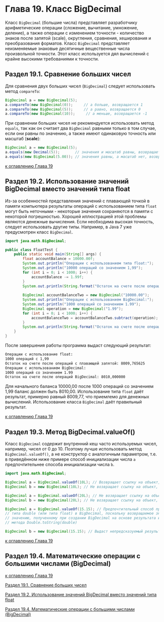 # Глава 19. Класс BigDecimal

Класс `BigDecimal` (большие числа) представляет разработчику арифметические операции (сложение, вычитание, умножение, деление), а также операции с изменением точности - количество знаков после запятой (scale), округления, сравнения, хеширования и преобразования форматов. Класс `BigDecimal` представляет неизменяемые знаковые десятичные вещественные числа произвольной точности. Этот класс используется дял вычислений с крайне высокими требованиями к точности. 

## Раздел 19.1. Сравнение больших чисел

Для сравнения двух больших чисел (`BigDecimal`) следует использовать метод `compareTo`:

```java
BigDecimal a = new BigDecimal(5);
a.compareTo(new BigDecimal(0));     // а больше, возвращается 1
a.compareTo(new BigDecimal(5));     // а равно, возвращается 0
a.compareTo(new BigDecimal(10));     // а меньше, возвращается -1
```

При сравнении больших чисел не рекомендуется использовать метод `equals`, так как он считает два `BigDecimal` равными только в том случае, если они равны по значению, а также имеют одинаковую точность или масштаб (**scale**):

```java
BigDecimal a = new BigDecimal(5);
a.equals(new Decimal(5));       // значения и масштаб равны, возвращается true
a.equals(new BigDecimal(5.00)); // значения равны, а масштаб нет, возвращается false 
```

[к оглавлению Глава 19](#глава-19-класс-bigdecimal)

## Раздел 19.2. Использование значений BigDecimal вместо значений типа float

Из-за особенностей представления значений с плавающей точкой в памяти компьютера результаты операций с использованием типа `float` могут быть неточными - некоторые значения сохраняются в памяти с некоторой погрешностью. Хорошей иллюстрацией этой проблемы являются денежные вычисления. Если необходима высокая точность, следует использовать другие типы. Например, в Java 7 уже предусмотрен класс `BigDecimal`.

```java
import java.math.BigDecimal;

public class FloatTest {
    public static void main(String[] args) {
        float accountBalance = 10000.00f;
        System.out.println("Операции с использованием типа float:");
        System.out.println("10000 операций со значением 1,99");
        for (int i = 0; i < 1000; i++) {
            accountBalance -= 1.99f;
        }
        System.out.println(String.format("Остаток на счете после операций с плавающей запятой: %f", accountBalance));
        
        BigDecimal accountBalanceTwo = new BigDecimal("10000.00");
        System.out.println("Операции с использованием BigDecimal:");
        System.out.println("1000 операций со значением 1.99");
        BigDecimal operation = new BigDecimal("1.99");
        for (int i = 0; i < 1000; i++) {
            accountBalanceTwo = accountBalanceTwo.subtract(operation);
        }
        System.out.println(String.format("Остаток на счете после операций BigDecimal: %f", accountBalanceTwo));
    }
}
```

После завершения работы программа выдаст следующий результат:

```bash
Операции с использование float:
1000 операций с 1,99
Остаток на счете после операций с плавающей запятой: 8009,765625
Операции с использованием BigDecimal:
1000 операций со значением 1.99
Остаток на счете после операций BigDecimal: 8010,000000
```

Для начального баланса 10000,00 после 1000 операций со значением 1,99 баланс должен быть 8010,00. Использование типа `float` даёт результат, примерно равный 8009,77, что приемлемо для денежных вычислений. Использование класса `BigDecimal` даёт правильный результат.

[к оглавлению Глава 19](#глава-19-класс-bigdecimal)

## Раздел 19.3. Метод BigDecimal.valueOf()

Класс `BigDecimal` содержит внутренний кеш часто используемых чисел, например, чисел от 0 до 10. Поэтому лучше использовать метод `BigDecimal.valueOf()`, а не конструктор с аналогичным параметром, т.е. в приведённом ниже примере способ инициализации числа `a` предпочтительнее способа инициализации числа `b`.

```java
import java.math.BigDecimal;

BigDecimal a = BigDecimal.valueOf(10L); // Возвращает ссылку на объект, помещённый в кеш
BigDecimal b = new BigDecimal(10L); // Не возвращает ссылку на объект, помещённый в кеш

BigDecimal a = BigDecimal.valueOf(20L); // Не возвращает ссылку на объект, помещённый в кеш
BigDecimal b = new BigDecimal(20L); // Не возвращает ссылку на объект, помещённый в кеш

BigDecimal a = BigDecimal.valueOf(15.15); // Предпочтительный способ преобразования
// типа double (или типа float) в BigDecimal, поскольку возвращаемое значение равно
// значению, полученному при создании BigDecimal на основе результата использования
// метода Double.toString(double)

BigDecimal b = new BigDecimal(15.15); // Выдаст непредсказуемый результат
```

[к оглавлению Глава 19](#глава-19-класс-bigdecimal)

## Раздел 19.4. Математические операции с большими числами (BigDecimal)



[к оглавлению Глава 19](#глава-19-класс-bigdecimal)

[Раздел 19.1. Сравнение больших чисел](#раздел-191-сравнение-больших-чисел)

[Раздел 19.2. Использование значений BigDecimal вместо значений типа float](#раздел-192-использование-значений-bigdecimal-вместо-значений-типа-float)

[Раздел 19.4. Математические операции с большими числами (BigDecimal)](#раздел-194-математические-операции-с-большими-числами-bigdecimal)

















